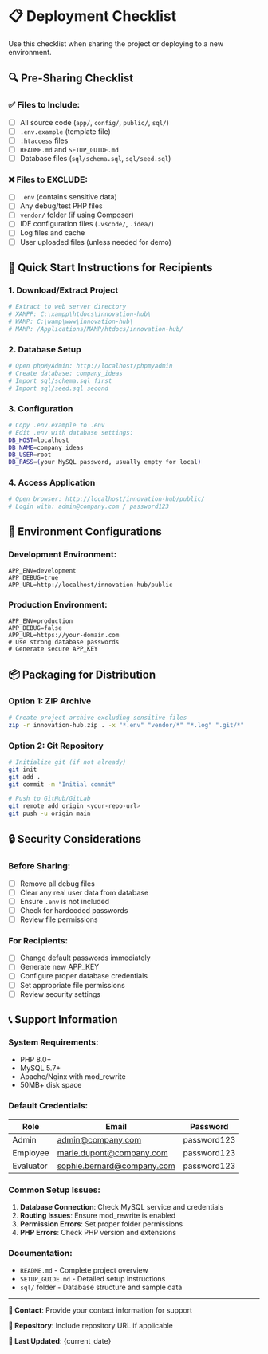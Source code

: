 # 📋 Deployment Checklist

Use this checklist when sharing the project or deploying to a new environment.

## 🔍 Pre-Sharing Checklist

### ✅ Files to Include:
- [ ] All source code (`app/`, `config/`, `public/`, `sql/`)
- [ ] `.env.example` (template file)
- [ ] `.htaccess` files
- [ ] `README.md` and `SETUP_GUIDE.md`
- [ ] Database files (`sql/schema.sql`, `sql/seed.sql`)

### ❌ Files to EXCLUDE:
- [ ] `.env` (contains sensitive data)
- [ ] Any debug/test PHP files
- [ ] `vendor/` folder (if using Composer)
- [ ] IDE configuration files (`.vscode/`, `.idea/`)
- [ ] Log files and cache
- [ ] User uploaded files (unless needed for demo)

## 🚀 Quick Start Instructions for Recipients

### 1. Download/Extract Project
```bash
# Extract to web server directory
# XAMPP: C:\xampp\htdocs\innovation-hub\
# WAMP: C:\wamp\www\innovation-hub\
# MAMP: /Applications/MAMP/htdocs/innovation-hub/
```

### 2. Database Setup
```bash
# Open phpMyAdmin: http://localhost/phpmyadmin
# Create database: company_ideas
# Import sql/schema.sql first
# Import sql/seed.sql second
```

### 3. Configuration
```bash
# Copy .env.example to .env
# Edit .env with database settings:
DB_HOST=localhost
DB_NAME=company_ideas
DB_USER=root
DB_PASS=(your MySQL password, usually empty for local)
```

### 4. Access Application
```bash
# Open browser: http://localhost/innovation-hub/public/
# Login with: admin@company.com / password123
```

## 🔧 Environment Configurations

### Development Environment:
```env
APP_ENV=development
APP_DEBUG=true
APP_URL=http://localhost/innovation-hub/public
```

### Production Environment:
```env
APP_ENV=production
APP_DEBUG=false
APP_URL=https://your-domain.com
# Use strong database passwords
# Generate secure APP_KEY
```

## 📦 Packaging for Distribution

### Option 1: ZIP Archive
```bash
# Create project archive excluding sensitive files
zip -r innovation-hub.zip . -x "*.env" "vendor/*" "*.log" ".git/*"
```

### Option 2: Git Repository
```bash
# Initialize git (if not already)
git init
git add .
git commit -m "Initial commit"

# Push to GitHub/GitLab
git remote add origin <your-repo-url>
git push -u origin main
```

## 🔒 Security Considerations

### Before Sharing:
- [ ] Remove all debug files
- [ ] Clear any real user data from database
- [ ] Ensure `.env` is not included
- [ ] Check for hardcoded passwords
- [ ] Review file permissions

### For Recipients:
- [ ] Change default passwords immediately
- [ ] Generate new APP_KEY
- [ ] Configure proper database credentials
- [ ] Set appropriate file permissions
- [ ] Review security settings

## 📞 Support Information

### System Requirements:
- PHP 8.0+
- MySQL 5.7+
- Apache/Nginx with mod_rewrite
- 50MB+ disk space

### Default Credentials:
| Role | Email | Password |
|------|-------|----------|
| Admin | admin@company.com | password123 |
| Employee | marie.dupont@company.com | password123 |
| Evaluator | sophie.bernard@company.com | password123 |

### Common Setup Issues:
1. **Database Connection**: Check MySQL service and credentials
2. **Routing Issues**: Ensure mod_rewrite is enabled
3. **Permission Errors**: Set proper folder permissions
4. **PHP Errors**: Check PHP version and extensions

### Documentation:
- `README.md` - Complete project overview
- `SETUP_GUIDE.md` - Detailed setup instructions
- `sql/` folder - Database structure and sample data

---

**📧 Contact**: Provide your contact information for support

**🔗 Repository**: Include repository URL if applicable

**📅 Last Updated**: {current_date}
